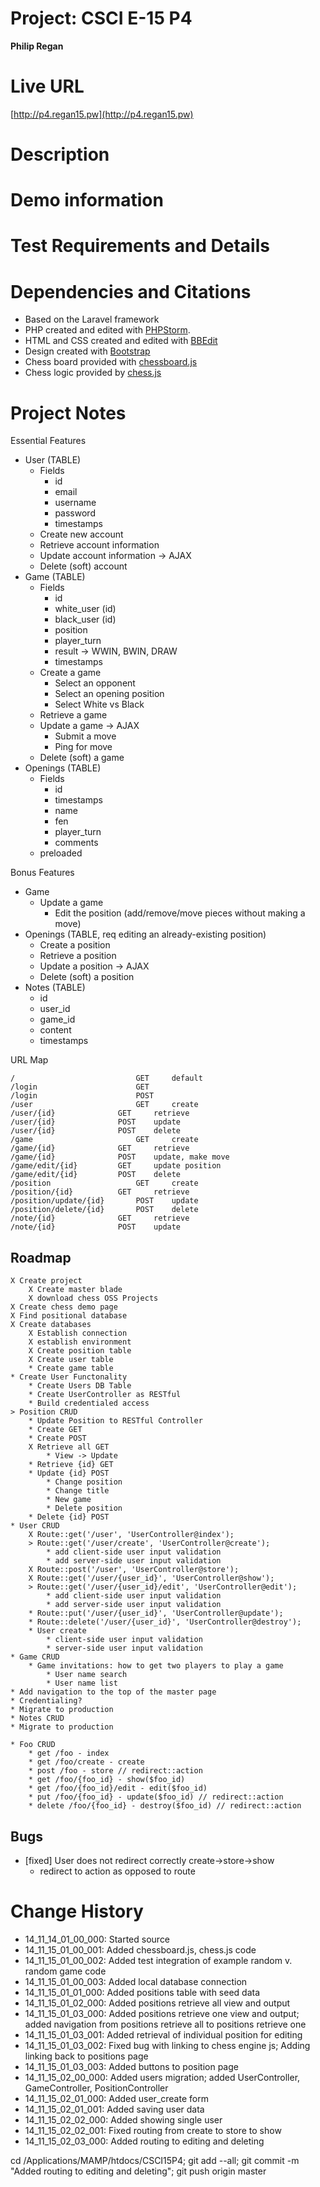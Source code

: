 # Project: CSCI E-15 P4
**Philip Regan**

# Live URL
[http://p4.regan15.pw](http://p4.regan15.pw)

# Description
<!-- 2-3+ sentences -->

# Demo information
<!-- If you attend your section to do an in-person demo, make a note of this. If you opt to do the Jing screencast demo, include the link here .-->

# Test Requirements and Details
<!-- Any details the instructor or TA needs to know, for example, test credentials. -->

# Dependencies and Citations
<!--A list of any plugins, libraries, packages or outside code used in the project. See Student Responsibilities for more details on avoiding code plagiarism.-->
* Based on the Laravel framework
* PHP created and edited with [PHPStorm](http://www.jetbrains.com/phpstorm/).
* HTML and CSS created and edited with [BBEdit](http://www.barebones.com/products/bbedit/)
* Design created with [Bootstrap](http://www.bootstrap.org)
* Chess board provided with [chessboard.js](http://chessboardjs.com)
* Chess logic provided by [chess.js](https://github.com/jhlywa/chess.js)

# Project Notes

Essential Features
* User (TABLE)
	* Fields
		* id
		* email
		* username
		* password
		* timestamps
	* Create new account
	* Retrieve account information
	* Update account information -> AJAX
	* Delete (soft) account
* Game (TABLE)
	* Fields
		* id
		* white_user (id)
		* black_user (id)
		* position
		* player_turn
		* result -> WWIN, BWIN, DRAW
		* timestamps
	* Create a game
		* Select an opponent
		* Select an opening position
		* Select White vs Black
	* Retrieve a game
	* Update a game -> AJAX
		* Submit a move
		* Ping for move
	* Delete (soft) a game
* Openings (TABLE)
	* Fields
		* id
		* timestamps
		* name
		* fen
		* player_turn
		* comments
	* preloaded
	
Bonus Features

* Game
	* Update a game
		* Edit the position (add/remove/move pieces without making a move)
* Openings (TABLE, req editing an already-existing position)
	* Create a position
	* Retrieve a position
	* Update a position -> AJAX
	* Delete (soft) a position
* Notes (TABLE)
	* id
	* user_id
	* game_id
	* content
	* timestamps

URL Map

	/							GET		default
	/login						GET
	/login						POST
	/user						GET		create
	/user/{id}				GET		retrieve
	/user/{id}				POST	update
	/user/{id}				POST	delete
	/game						GET		create
	/game/{id}				GET		retrieve
	/game/{id}				POST	update, make move
	/game/edit/{id}			GET		update position
	/game/edit/{id}			POST	delete
	/position					GET		create
	/position/{id}			GET		retrieve
	/position/update/{id}		POST	update
	/position/delete/{id}		POST	delete
	/note/{id}				GET		retrieve
	/note/{id}				POST	update

## Roadmap

	X Create project
		X Create master blade
		X download chess OSS Projects
	X Create chess demo page
	X Find positional database
	X Create databases
		X Establish connection
		X establish environment 
		X Create position table
		X Create user table
		* Create game table
	* Create User Functonality
		* Create Users DB Table
		* Create UserController as RESTful
		* Build credentialed access
	> Position CRUD
		* Update Position to RESTful Controller
		* Create GET
		* Create POST
		X Retrieve all GET
			* View -> Update
		* Retrieve {id} GET
		* Update {id} POST
			* Change position
			* Change title
			* New game
			* Delete position
		* Delete {id} POST
	* User CRUD
		X Route::get('/user', 'UserController@index');
 		> Route::get('/user/create', 'UserController@create');
 			* add client-side user input validation
			* add server-side user input validation
 		X Route::post('/user', 'UserController@store');
 		X Route::get('/user/{user_id}', 'UserController@show');
 		> Route::get('/user/{user_id}/edit', 'UserController@edit');
 			* add client-side user input validation
			* add server-side user input validation
 		* Route::put('/user/{user_id}', 'UserController@update');
 		* Route::delete('/user/{user_id}', 'UserController@destroy'); 
		* User create
			* client-side user input validation
			* server-side user input validation
	* Game CRUD
		* Game invitations: how to get two players to play a game
			* User name search
			* User name list
	* Add navigation to the top of the master page
	* Credentialing?
	* Migrate to production
	* Notes CRUD
	* Migrate to production

	* Foo CRUD
		* get /foo - index
		* get /foo/create - create
		* post /foo - store // redirect::action
		* get /foo/{foo_id} - show($foo_id)
		* get /foo/{foo_id}/edit - edit($foo_id)
		* put /foo/{foo_id} - update($foo_id) // redirect::action
		* delete /foo/{foo_id} - destroy($foo_id) // redirect::action
    
## Bugs
* [fixed] User does not redirect correctly create->store->show
	* redirect to action as opposed to route

# Change History

* 14\_11\_14\_01\_00\_000: Started source
* 14\_11\_15\_01\_00\_001: Added chessboard.js, chess.js code
* 14\_11\_15\_01\_00\_002: Added test integration of example random v. random game code
* 14\_11\_15\_01\_00\_003: Added local database connection
* 14\_11\_15\_01\_01\_000: Added positions table with seed data
* 14\_11\_15\_01\_02\_000: Added positions retrieve all view and output
* 14\_11\_15\_01\_03\_000: Added positions retrieve one view and output; added navigation from positions retrieve all to positions retrieve one
* 14\_11\_15\_01\_03\_001: Added retrieval of individual position for editing
* 14\_11\_15\_01\_03\_002: Fixed bug with linking to chess engine js; Adding linking back to positions page
* 14\_11\_15\_01\_03\_003: Added buttons to position page
* 14\_11\_15\_02\_00\_000: Added users migration; added UserController, GameController, PositionController
* 14\_11\_15\_02\_01\_000: Added user_create form
* 14\_11\_15\_02\_01\_001: Added saving user data
* 14\_11\_15\_02\_02\_000: Added showing single user
* 14\_11\_15\_02\_02\_001: Fixed routing from create to store to show
* 14\_11\_15\_02\_03\_000: Added routing to editing and deleting

cd /Applications/MAMP/htdocs/CSCI15P4; git add --all; git commit -m "Added routing to editing and deleting"; git push origin master